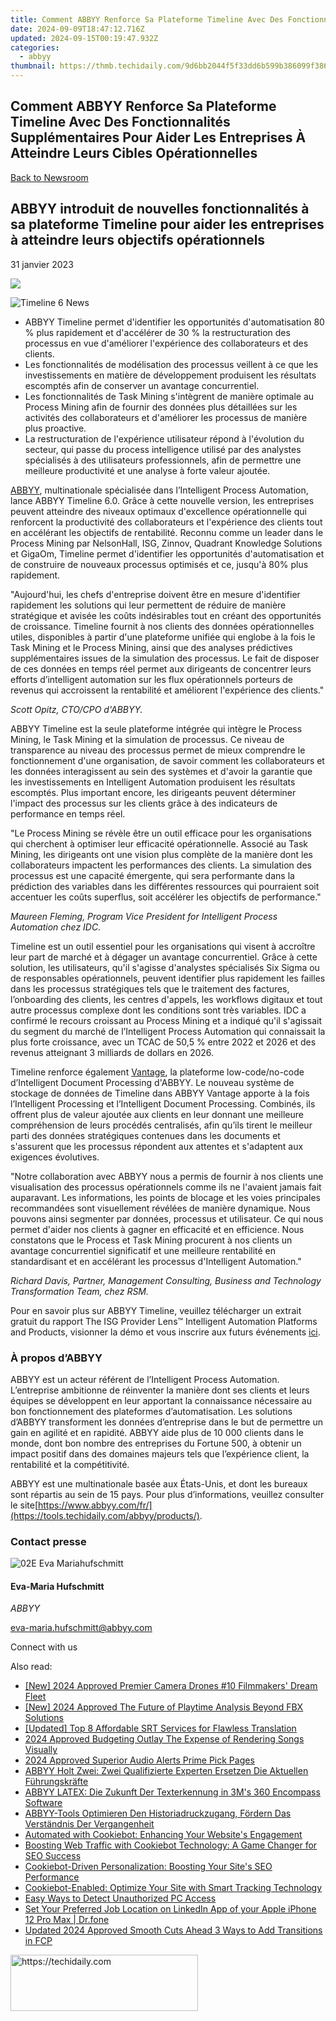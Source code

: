 ```yaml
---
title: Comment ABBYY Renforce Sa Plateforme Timeline Avec Des Fonctionnalités Supplémentaires Pour Aider Les Entreprises À Atteindre Leurs Cibles Opérationnelles
date: 2024-09-09T18:47:12.716Z
updated: 2024-09-15T00:19:47.932Z
categories:
  - abbyy
thumbnail: https://thmb.techidaily.com/9d6bb2044f5f33dd6b599b386099f3868d77bd593d3d88e2cde5996f7415935f.jpg
---
```


## Comment ABBYY Renforce Sa Plateforme Timeline Avec Des Fonctionnalités Supplémentaires Pour Aider Les Entreprises À Atteindre Leurs Cibles Opérationnelles

[Back to Newsroom](https://tools.techidaily.com/abbyy/products/)

## ABBYY introduit de nouvelles fonctionnalités à sa plateforme Timeline pour aider les entreprises à atteindre leurs objectifs opérationnels

31 janvier 2023

![](https://content.abbyy.com/-/media/project/abbyy/abbyy/branchtemplates/shutterstock_1272462163_1296-x-729.jpg?h=729&iar=0&w=1296)

![Timeline 6 News](https://static4.abbyy.com/abbyycommedia/36644/timeline-6-news.jpg) 

* ABBYY Timeline permet d'identifier les opportunités d'automatisation 80 % plus rapidement et d'accélérer de 30 % la restructuration des processus en vue d'améliorer l'expérience des collaborateurs et des clients.
* Les fonctionnalités de modélisation des processus veillent à ce que les investissements en matière de développement produisent les résultats escomptés afin de conserver un avantage concurrentiel.
* Les fonctionnalités de Task Mining s'intègrent de manière optimale au Process Mining afin de fournir des données plus détaillées sur les activités des collaborateurs et d'améliorer les processus de manière plus proactive.
* La restructuration de l'expérience utilisateur répond à l'évolution du secteur, qui passe du process intelligence utilisé par des analystes spécialisés à des utilisateurs professionnels, afin de permettre une meilleure productivité et une analyse à forte valeur ajoutée.

  
[ABBYY](https://tools.techidaily.com/abbyy/products/), multinationale spécialisée dans l’Intelligent Process Automation, lance ABBYY Timeline 6.0\. Grâce à cette nouvelle version, les entreprises peuvent atteindre des niveaux optimaux d'excellence opérationnelle qui renforcent la productivité des collaborateurs et l'expérience des clients tout en accélérant les objectifs de rentabilité. Reconnu comme un leader dans le Process Mining par NelsonHall, ISG, Zinnov, Quadrant Knowledge Solutions et GigaOm, Timeline permet d'identifier les opportunités d'automatisation et de construire de nouveaux processus optimisés et ce, jusqu'à 80% plus rapidement.

"Aujourd'hui, les chefs d'entreprise doivent être en mesure d'identifier rapidement les solutions qui leur permettent de réduire de manière stratégique et avisée les coûts indésirables tout en créant des opportunités de croissance. Timeline fournit à nos clients des données opérationnelles utiles, disponibles à partir d'une plateforme unifiée qui englobe à la fois le Task Mining et le Process Mining, ainsi que des analyses prédictives supplémentaires issues de la simulation des processus. Le fait de disposer de ces données en temps réel permet aux dirigeants de concentrer leurs efforts d’intelligent automation sur les flux opérationnels porteurs de revenus qui accroissent la rentabilité et améliorent l'expérience des clients."

_Scott Opitz, CTO/CPO d'ABBYY._

ABBYY Timeline est la seule plateforme intégrée qui intègre le Process Mining, le Task Mining et la simulation de processus. Ce niveau de transparence au niveau des processus permet de mieux comprendre le fonctionnement d'une organisation, de savoir comment les collaborateurs et les données interagissent au sein des systèmes et d'avoir la garantie que les investissements en Intelligent Automation produisent les résultats escomptés. Plus important encore, les dirigeants peuvent déterminer l'impact des processus sur les clients grâce à des indicateurs de performance en temps réel.

"Le Process Mining se révèle être un outil efficace pour les organisations qui cherchent à optimiser leur efficacité opérationnelle. Associé au Task Mining, les dirigeants ont une vision plus complète de la manière dont les collaborateurs impactent les performances des clients. La simulation des processus est une capacité émergente, qui sera performante dans la prédiction des variables dans les différentes ressources qui pourraient soit accentuer les coûts superflus, soit accélérer les objectifs de performance."

_Maureen Fleming, Program Vice President for Intelligent Process Automation chez IDC._

Timeline est un outil essentiel pour les organisations qui visent à accroître leur part de marché et à dégager un avantage concurrentiel. Grâce à cette solution, les utilisateurs, qu'il s'agisse d'analystes spécialisés Six Sigma ou de responsables opérationnels, peuvent identifier plus rapidement les failles dans les processus stratégiques tels que le traitement des factures, l’onboarding des clients, les centres d'appels, les workflows digitaux et tout autre processus complexe dont les conditions sont très variables. IDC a confirmé le recours croissant au Process Mining et a indiqué qu'il s'agissait du segment du marché de l’Intelligent Process Automation qui connaissait la plus forte croissance, avec un TCAC de 50,5 % entre 2022 et 2026 et des revenus atteignant 3 milliards de dollars en 2026.

Timeline renforce également [Vantage](https://tools.techidaily.com/abbyy/products/), la plateforme low-code/no-code d’Intelligent Document Processing d'ABBYY. Le nouveau système de stockage de données de Timeline dans ABBYY Vantage apporte à la fois l’Intelligent Processing et l’Intelligent Document Processing. Combinés, ils offrent plus de valeur ajoutée aux clients en leur donnant une meilleure compréhension de leurs procédés centralisés, afin qu’ils tirent le meilleur parti des données stratégiques contenues dans les documents et s'assurent que les processus répondent aux attentes et s'adaptent aux exigences évolutives.

"Notre collaboration avec ABBYY nous a permis de fournir à nos clients une visualisation des processus opérationnels comme ils ne l'avaient jamais fait auparavant. Les informations, les points de blocage et les voies principales recommandées sont visuellement révélées de manière dynamique. Nous pouvons ainsi segmenter par données, processus et utilisateur. Ce qui nous permet d'aider nos clients à gagner en efficacité et en efficience. Nous constatons que le Process et Task Mining procurent à nos clients un avantage concurrentiel significatif et une meilleure rentabilité en standardisant et en accélérant les processus d'Intelligent Automation."

_Richard Davis, Partner, Management Consulting, Business and Technology Transformation Team, chez RSM._

Pour en savoir plus sur ABBYY Timeline, veuillez télécharger un extrait gratuit du rapport The ISG Provider Lens™ Intelligent Automation Platforms and Products, visionner la démo et vous inscrire aux futurs événements [ici](https://tools.techidaily.com/abbyy/products/).

### À propos d’ABBYY

ABBYY est un acteur référent de l’Intelligent Process Automation. L’entreprise ambitionne de réinventer la manière dont ses clients et leurs équipes se développent en leur apportant la connaissance nécessaire au bon fonctionnement des plateformes d’automatisation. Les solutions d’ABBYY transforment les données d’entreprise dans le but de permettre un gain en agilité et en rapidité. ABBYY aide plus de 10 000 clients dans le monde, dont bon nombre des entreprises du Fortune 500, à obtenir un impact positif dans des domaines majeurs tels que l’expérience client, la rentabilité et la compétitivité.

ABBYY est une multinationale basée aux États-Unis, et dont les bureaux sont répartis au sein de 15 pays. Pour plus d’informations, veuillez consulter le site[https://www.abbyy.com/fr/](https://tools.techidaily.com/abbyy/products/).

### Contact presse

![02E Eva Mariahufschmitt](https://static4.abbyy.com/abbyycommedia/23663/02e-eva-mariahufschmitt.png)

#### Eva-Maria Hufschmitt

_ABBYY_

[eva-maria.hufschmitt@abbyy.com](https://tools.techidaily.com/abbyy/products/) 

Connect with us

<ins class="adsbygoogle"
     style="display:block"
     data-ad-format="autorelaxed"
     data-ad-client="ca-pub-7571918770474297"
     data-ad-slot="1223367746"></ins>

<ins class="adsbygoogle"
     style="display:block"
     data-ad-client="ca-pub-7571918770474297"
     data-ad-slot="8358498916"
     data-ad-format="auto"
     data-full-width-responsive="true"></ins>

<span class="atpl-alsoreadstyle">Also read:</span>
<div><ul>
<li><a href="https://vp-tips.techidaily.com/new-2024-approved-premier-camera-drones-10-filmmakers-dream-fleet/"><u>[New] 2024 Approved Premier Camera Drones #10 Filmmakers' Dream Fleet</u></a></li>
<li><a href="https://screen-capture.techidaily.com/new-2024-approved-the-future-of-playtime-analysis-beyond-fbx-solutions/"><u>[New] 2024 Approved The Future of Playtime Analysis Beyond FBX Solutions</u></a></li>
<li><a href="https://some-guidance.techidaily.com/updated-top-8-affordable-srt-services-for-flawless-translation/"><u>[Updated] Top 8 Affordable SRT Services for Flawless Translation</u></a></li>
<li><a href="https://extra-lessons.techidaily.com/2024-approved-budgeting-outlay-the-expense-of-rendering-songs-visually/"><u>2024 Approved Budgeting Outlay The Expense of Rendering Songs Visually</u></a></li>
<li><a href="https://fox-direct.techidaily.com/2024-approved-superior-audio-alerts-prime-pick-pages/"><u>2024 Approved Superior Audio Alerts Prime Pick Pages</u></a></li>
<li><a href="https://solve-manuals.techidaily.com/abbyy-holt-zwei-zwei-qualifizierte-experten-ersetzen-die-aktuellen-fuhrungskrafte/"><u>ABBYY Holt Zwei: Zwei Qualifizierte Experten Ersetzen Die Aktuellen Führungskräfte</u></a></li>
<li><a href="https://solve-manuals.techidaily.com/abbyy-latex-die-zukunft-der-texterkennung-in-3ms-360-encompass-software/"><u>ABBYY LATEX: Die Zukunft Der Texterkennung in 3M's 360 Encompass Software</u></a></li>
<li><a href="https://solve-manuals.techidaily.com/abbyy-tools-optimieren-den-historiadruckzugang-fordern-das-verstandnis-der-vergangenheit/"><u>ABBYY-Tools Optimieren Den Historiadruckzugang, Fördern Das Verständnis Der Vergangenheit</u></a></li>
<li><a href="https://solve-manuals.techidaily.com/automated-with-cookiebot-enhancing-your-websites-engagement/"><u>Automated with Cookiebot: Enhancing Your Website's Engagement</u></a></li>
<li><a href="https://solve-manuals.techidaily.com/boosting-web-traffic-with-cookiebot-technology-a-game-changer-for-seo-success/"><u>Boosting Web Traffic with Cookiebot Technology: A Game Changer for SEO Success</u></a></li>
<li><a href="https://solve-manuals.techidaily.com/cookiebot-driven-personalization-boosting-your-sites-seo-performance/"><u>Cookiebot-Driven Personalization: Boosting Your Site's SEO Performance</u></a></li>
<li><a href="https://solve-manuals.techidaily.com/cookiebot-enabled-optimize-your-site-with-smart-tracking-technology/"><u>Cookiebot-Enabled: Optimize Your Site with Smart Tracking Technology</u></a></li>
<li><a href="https://facebook.techidaily.com/easy-ways-to-detect-unauthorized-pc-access/"><u>Easy Ways to Detect Unauthorized PC Access</u></a></li>
<li><a href="https://location-social.techidaily.com/set-your-preferred-job-location-on-linkedin-app-of-your-apple-iphone-12-pro-max-drfone-by-drfone-virtual-ios/"><u>Set Your Preferred Job Location on LinkedIn App of your Apple iPhone 12 Pro Max | Dr.fone</u></a></li>
<li><a href="https://ai-video-apps.techidaily.com/updated-2024-approved-smooth-cuts-ahead-3-ways-to-add-transitions-in-fcp/"><u>Updated 2024 Approved Smooth Cuts Ahead 3 Ways to Add Transitions in FCP</u></a></li>
</ul></div>

<!-- affiliate ads begin -->
<a href="https://wigfever.sjv.io/c/5597632/1995803/22899" target="_top" id="1995803">
  <img src="//a.impactradius-go.com/display-ad/22899-1995803" border="0" alt="https://techidaily.com" width="300" height="90"/>
</a>
<img height="0" width="0" src="https://wigfever.sjv.io/i/5597632/1995803/22899" style="position:absolute;visibility:hidden;" border="0" />
<!-- affiliate ads end -->

